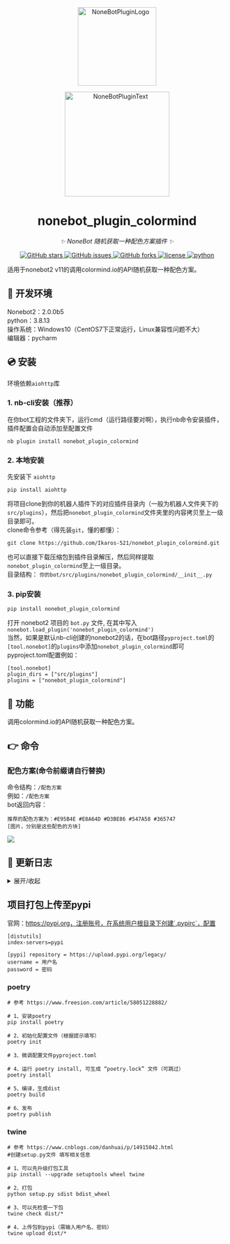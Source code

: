 <div align="center">
  <a href="https://v2.nonebot.dev/store"><img src="https://github.com/A-kirami/nonebot-plugin-template/blob/resources/nbp_logo.png" width="180" height="180" alt="NoneBotPluginLogo"></a>
  <br>
  <p><img src="https://github.com/A-kirami/nonebot-plugin-template/blob/resources/NoneBotPlugin.svg" width="240" alt="NoneBotPluginText"></p>
</div>

<div align="center">

# nonebot_plugin_colormind
  
_✨ NoneBot 随机获取一种配色方案插件 ✨_
  
<a href="https://github.com/Ikaros-521/nonebot_plugin_colormind/stargazers">
    <img alt="GitHub stars" src="https://img.shields.io/github/stars/Ikaros-521/nonebot_plugin_colormind?color=%09%2300BFFF&style=flat-square">
</a>
<a href="https://github.com/Ikaros-521/nonebot_plugin_colormind/issues">
    <img alt="GitHub issues" src="https://img.shields.io/github/issues/Ikaros-521/nonebot_plugin_colormind?color=Emerald%20green&style=flat-square">
</a>
<a href="https://github.com/Ikaros-521/nonebot_plugin_colormind/network">
    <img alt="GitHub forks" src="https://img.shields.io/github/forks/Ikaros-521/nonebot_plugin_colormind?color=%2300BFFF&style=flat-square">
</a>
<a href="./LICENSE">
    <img src="https://img.shields.io/github/license/Ikaros-521/nonebot_plugin_colormind.svg" alt="license">
</a>
<a href="https://www.python.org">
    <img src="https://img.shields.io/badge/python-3.8+-blue.svg" alt="python">
</a>

</div>

适用于nonebot2 v11的调用colormind.io的API随机获取一种配色方案。  

## 🔧 开发环境
Nonebot2：2.0.0b5  
python：3.8.13  
操作系统：Windows10（CentOS7下正常运行，Linux兼容性问题不大）  
编辑器：pycharm  

## 💿 安装
环境依赖`aiohttp`库   

### 1. nb-cli安装（推荐）
在你bot工程的文件夹下，运行cmd（运行路径要对啊），执行nb命令安装插件，插件配置会自动添加至配置文件  
```
nb plugin install nonebot_plugin_colormind
```

### 2. 本地安装
先安装下 `aiohttp` 
```
pip install aiohttp
```
将项目clone到你的机器人插件下的对应插件目录内（一般为机器人文件夹下的`src/plugins`），然后把`nonebot_plugin_colormind`文件夹里的内容拷贝至上一级目录即可。  
clone命令参考（得先装`git`，懂的都懂）：
```
git clone https://github.com/Ikaros-521/nonebot_plugin_colormind.git
``` 
也可以直接下载压缩包到插件目录解压，然后同样提取`nonebot_plugin_colormind`至上一级目录。  
目录结构： ```你的bot/src/plugins/nonebot_plugin_colormind/__init__.py```  


### 3. pip安装
```
pip install nonebot_plugin_colormind
```  
打开 nonebot2 项目的 ```bot.py``` 文件, 在其中写入  
```nonebot.load_plugin('nonebot_plugin_colormind')```  
当然，如果是默认nb-cli创建的nonebot2的话，在bot路径```pyproject.toml```的```[tool.nonebot]```的```plugins```中添加```nonebot_plugin_colormind```即可  
pyproject.toml配置例如：  
``` 
[tool.nonebot]
plugin_dirs = ["src/plugins"]
plugins = ["nonebot_plugin_colormind"]
``` 

## 🎉 功能
调用colormind.io的API随机获取一种配色方案。  

## 👉 命令

### 配色方案(命令前缀请自行替换)
命令结构：```/配色方案```  
例如：```/配色方案```  
bot返回内容：  
```
推荐的配色方案为：#E95B4E #E8A64D #D3BE86 #547A58 #365747
[图片，分别是这些配色的方块]
```
![](docs/result.png)  

## 📝 更新日志

<details>
<summary>展开/收起</summary>

### 0.0.1

- 插件初次发布  

### 0.0.2

- 插件补充元信息  

</details>

## 项目打包上传至pypi

官网：https://pypi.org，注册账号，在系统用户根目录下创建`.pypirc`，配置  
``` 
[distutils] 
index-servers=pypi 
 
[pypi] repository = https://upload.pypi.org/legacy/ 
username = 用户名 
password = 密码
```

### poetry

```
# 参考 https://www.freesion.com/article/58051228882/

# 1、安装poetry
pip install poetry

# 2、初始化配置文件（根据提示填写）
poetry init

# 3、微调配置文件pyproject.toml

# 4、运行 poetry install, 可生成 “poetry.lock” 文件（可跳过）
poetry install

# 5、编译，生成dist
poetry build

# 6、发布
poetry publish

```

### twine

```
# 参考 https://www.cnblogs.com/danhuai/p/14915042.html
#创建setup.py文件 填写相关信息

# 1、可以先升级打包工具
pip install --upgrade setuptools wheel twine

# 2、打包
python setup.py sdist bdist_wheel

# 3、可以先检查一下包
twine check dist/*

# 4、上传包到pypi（需输入用户名、密码）
twine upload dist/*
```